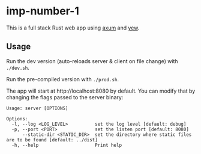 # imp-number-1

This is a full stack Rust web app using [axum](https://github.com/tokio-rs/axum) and [yew](https://yew.rs/).

## Usage

Run the dev version (auto-reloads server & client on file change) with `./dev.sh`.

Run the pre-compiled version with `./prod.sh`.

The app will start at http://localhost:8080 by default. You can modify that by changing the flags passed to the server binary:

```
Usage: server [OPTIONS]

Options:
  -l, --log <LOG_LEVEL>          set the log level [default: debug]
  -p, --port <PORT>              set the listen port [default: 8080]
      --static-dir <STATIC_DIR>  set the directory where static files are to be found [default: ../dist]
  -h, --help                     Print help
```
